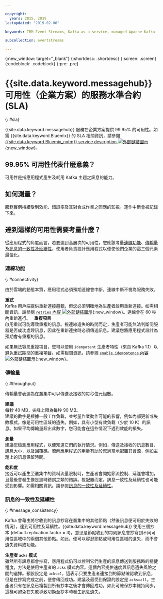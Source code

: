 ```yaml
---

copyright:
  years: 2015, 2019
lastupdated: "2019-02-06"

keywords: IBM Event Streams, Kafka as a service, managed Apache Kafka

subcollection: eventstreams

---
```


{:new_window: target="_blank"}
{:shortdesc: .shortdesc}
{:screen: .screen}
{:codeblock: .codeblock}
{:pre: .pre}

# {{site.data.keyword.messagehub}} 可用性（企業方案）的服務水準合約 (SLA)
{: #sla}

{{site.data.keyword.messagehub}} 服務在企業方案提供 99.95% 的可用性。如需 {{site.data.keyword.Bluemix}} 的 SLA 相關資訊，請參閱 [{{site.data.keyword.Bluemix_notm}} service description ![外部鏈結圖示](../../icons/launch-glyph.svg "外部鏈結圖示")](https://www-03.ibm.com/software/sla/sladb.nsf/pdf/6605-14/$file/i126-6605-14_08-2018_en_US.pdf){:new_window}。

## 99.95% 可用性代表什麼意義？
可用性是指應用程式產生及耗用 Kafka 主題之訊息的能力。

## 如何測量？
服務實例持續受到效能、錯誤率及其對合成作業之回應的監視。運作中斷會被記錄下來。

## 達到這樣的可用性需要考量什麼？
從應用程式的角度而言，若要達到高層次的可用性，您應該考量[連線功能](/docs/services/EventStreams?topic=eventstreams-sla#connectivity)、[傳輸量](/docs/services/EventStreams?topic=eventstreams-sla#throughput)及[訊息的一致性及延續性](/docs/services/EventStreams?topic=eventstreams-sla#message_consistency)。使用者負責設計應用程式以便使他們企業的這三個元素最佳化。

### 連線功能
{: #connectivity}

由於雲端的動態本質，應用程式必須預期連線會中斷。連線中斷不視為服務失敗。

**重試**<br/>
Kafka 用戶端提供重新連接邏輯，但您必須明確地為生產者啟用重新連接。如需相關資訊，請參閱 [ <code>retries</code> 內容 ![外部鏈結圖示](../../icons/launch-glyph.svg "外部鏈結圖示")](http://kafka.apache.org/11/documentation.html#producerconfigs){:new_window}。連線會在 60 秒內重新進行。
 
**重複項目**<br/>
啟用重試可能導致重複的訊息。視連線遺失的時間而定，生產者可能無法判斷伺服器是否成功處理訊息，因此在重新連接時必須傳送訊息。建議您將應用程式設計為預期會有重複的訊息。 

如果無法容忍重複項目，您可以使用 <code>idempotent</code> 生產者特性（來自 Kafka 1.1）以避免重試期間的重複項目。如需相關資訊，請參閱 [ <code>enable.idempotence</code> 內容 ![外部鏈結圖示](../../icons/launch-glyph.svg "外部鏈結圖示")](http://kafka.apache.org/11/documentation.html#producerconfigs){:new_window}。

### 傳輸量
{: #throughput}

傳輸量會表達為在叢集中可以傳送及接收的每秒位元組數。

**建議**<br/>
每秒 40 MB，尖峰上限為每秒 90 MB。<br/>
建議的數字是根據一般工作負載，並考量作業動作可能的影響，例如內部更新或失敗模式，像是可用性區域的遺失。例如，具有小型有效負載（少於 10 K）的訊息。如果平均傳輸量超出此數字，您可能會在這些情況下遇到效能的損失。

**測量**<br/>
建議您檢測應用程式，以便知道它們的執行情況。例如，傳送及接收的訊息數目、訊息大小，以及回覆碼。瞭解應用程式的用量有助於您適當地配置其資源，例如主題上的訊息保留時間。

**飽和度**<br/>
接近可以產生至叢集中的資料流量限制時，生產者會開始節流控制、延遲會增加，且最後會發生像是逾時錯誤之類的錯誤。視配置而定，訊息一致性及延續性也可能受到影響。如需相關資訊，請參閱[訊息的一致性及延續性](/docs/services/EventStreams?topic=eventstreams-sla#message_consistency)。

### 訊息的一致性及延續性
{: #message_consistency}

Kafka 會藉由將它收到的訊息抄寫在叢集中的其他節點（然後訊息便可用於失敗的情況），達到可用性及延續性。{{site.data.keyword.messagehub}} 使用三個抄本 (default.replication.factor = 3)，意思是節點收到的每則訊息會抄寫到不同可用性區域中的兩個其他節點。如此，便可以容忍節點或可用性區域的遺失，而不會遺失資料或功能。

**生產者 <code>acks</code> 模式**<br/>
雖然所有訊息都會抄寫，應用程式仍可以控制它們生產的訊息傳送到服務時的穩健程度，方法是使用生產者的 <code>acks</code> 模式內容。這個內容提供速度與訊息遺失風險之間的選擇。預設設定是 <code>acks=1</code>，這表示只要生產者連接到的節點確認收到訊息，但是在抄寫完成之前，便會傳回成功。建議及最受到保證的設定是 <code>acks=all</code>，生產者只有在訊息已複製到所有抄本之後才會傳回成功。如此可確保抄本維持同步，這樣可避免在失敗導致切換至抄本時發生訊息遺失。


